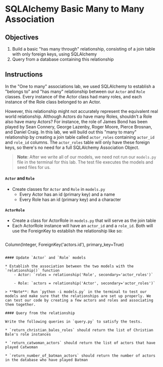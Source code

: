 
# SQLAlchemy Basic Many to Many Association

## Objectives

1.  Build a basic "has many through" relationship, consisting of a join table with only foreign keys, using SQLAlchemy
3.  Query from a database containing this relationship

## Instructions

In the "One to many" associations lab, we used SQLAlchemy to establish a "belongs to" and "has many" relationship between our `Actor` and `Role` classes.  Every instance of the Actor class had many roles, and each instance of the Role class belonged to an Actor.

However, this relationship might not accurately represent the equivalent real world relationship.  Although Actors do have many Roles, shouldn't a Role also have many Actors?  For instance, the role of James Bond has been played by Sean Connery, George Lazenby, Roger Moore, Pierce Brosnan, and Daniel Craig.  In this lab, we will build out this "many to many" relationship by creating a join table called `actor_roles` containing `actor_id` and `role_id` columns.  The `actor_roles` table will only have these foreign keys, so there's no need for a full SQLAlchemy Association Object.

> **Note**: After we write all of our models, we need not run our `models.py` file in the terminal for this lab.  The test file executes the models and seed files for us.

#### `Actor` and `Role`

* Create classes for `Actor` and `Role` in `models.py`
    * Every Actor has an id (primary key) and a name
    * Every Role has an id (primary key) and a character

#### `ActorRole`

* Create a class for ActorRole in `models.py` that will serve as the join table
* Each ActorRole instance will have an `actor_id` and a `role_id`. Both will use the ForeignKey to establish the relationship like so:

>  ```
Column(Integer, ForeignKey('actors.id'), primary_key=True)
```

#### Update `Actor` and `Role` models

* Establish the association between the two models with the `relationship()` function
    - Actor: `roles = relationship('Role', secondary='actor_roles')`

    - Role: `actors = relationship('Actor', secondary='actor_roles')`

> **Note**: Run `python -i models.py` in the terminal to test our models and make sure that the relationships are set up properly. We can test our code by creating a few actors and roles and associating them together.

#### Query from the relationship

Write the following queries in `query.py` to satisfy the tests.

* `return_christian_bales_roles` should return the list of Christian Bale's role instances

* `return_catwoman_actors` should return the list of actors that have played Catwoman

* `return_number_of_batman_actors` should return the number of actors in the database who have played Batman
